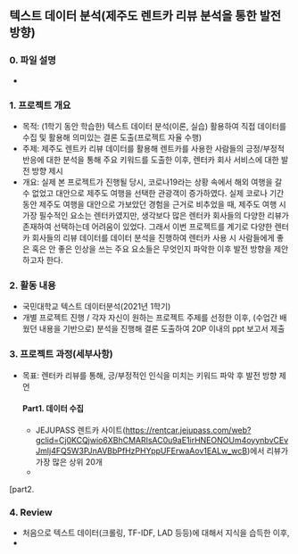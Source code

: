 
## 텍스트 데이터 분석(제주도 렌트카 리뷰 분석을 통한 발전 방향)

### 0. 파일 설명
- 

### 1. 프로젝트 개요
- 목적: (1학기 동안 학습한) 텍스트 데이터 분석(이론, 실습) 활용하여 직접 데이터를 수집 및 활용해 의미있는 결론 도출(프로젝트 자율 수행)
- 주제: 제주도 렌트카 리뷰 데이터를 활용해 렌트카를 사용한 사람들의 긍정/부정적 반응에 대한 분석을 통해 주요 키워드를 도출한 이후, 렌터카 회사 서비스에 대한 발전 방향 제시
- 개요: 실제 본 프로젝트가 진행될 당시, 코로나19라는 상황 속에서 해외 여행을 갈 수 없었고 대안으로 제주도 여행을 선택한 관광객이 증가하였다. 실제 코로나 기간동안 제주도 여행을 대안으로 가보았던 경험을 근거로 비추었을 때, 제주도 여행 시 가장 필수적인 요소는 렌터카였지만, 생각보다 많은 렌터카 회사들의 다양한 리뷰가 존재하여 선택하는데 어려움이 있었다. 그래서 이번 프로젝트를 계기로 다양한 렌터카 회사들의 리뷰 데이터를 데이터 분석을 진행하여 렌터카 사용 시 사람들에게 좋은 혹은 안 좋은 인상을 쓰는 주요 요소들은 무엇인지 파악한 이후 발전 방향을 제안하고자 한다. 

### 2. 활동 내용 
- 국민대학교 텍스트 데이터분석(2021년 1학기) 
- 개별 프로젝트 진행 / 각자 자신이 원하는 프로젝트 주제를 선정한 이후, (수업간 배웠던 내용을 기반으로) 분석을 진행해 결론 도출하여 20P 이내의 ppt 보고서 제출
 
### 3. 프로젝트 과정(세부사항)
- 목표: 렌터카 리뷰를 통해, 긍/부정적인 인식을 미치는 키워드 파악 후 발전 방향 제언 

  #### Part1. 데이터 수집
   - JEJUPASS 렌트카 사이트(https://rentcar.jejupass.com/web?gclid=Cj0KCQjwio6XBhCMARIsAC0u9aE1irHNEONOUm4oyynbvCEvJmlj4FQ5W3PJnAVBbPfHzPHYppUFErwaAov1EALw_wcB)에서 리뷰가 가장 많은 상위 20개 
   - 
 
 [part2. 




### 4. Review  
- 처음으로 텍스트 데이터(크롤링, TF-IDF, LAD 등등)에 대해서 지식을 습득한 이후, 
- 
